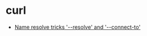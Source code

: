 # curl

- [Name resolve tricks '--resolve' and '--connect-to'](https://everything.curl.dev/usingcurl/connections/name)

